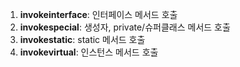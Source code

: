 1. **invokeinterface**: 인터페이스 메서드 호출
2. **invokespecial**: 생성자, private/슈퍼클래스 메서드 호출
3. **invokestatic**: static 메서드 호출
4. **invokevirtual**: 인스턴스 메서드 호출
